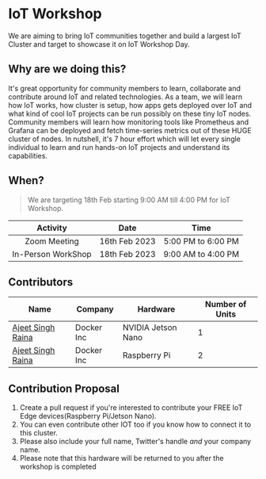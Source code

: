 # IoT Workshop

We are aiming to bring IoT communities together and build a largest IoT Cluster and target to showcase it on IoT Workshop Day.


## Why are we doing this?

It's great opportunity for community members to learn, collaborate and contribute around IoT and related technologies. As a team, we will learn how  IoT  works, how cluster is setup, how apps gets deployed over IoT and what kind of cool IoT projects can be run possibly on these tiny IoT nodes. Community members will learn how monitoring tools like Prometheus and Grafana can be deployed and fetch time-series metrics out of these HUGE cluster of nodes. In nutshell, it's 7 hour effort which will let every single individual to learn and run hands-on  IoT projects  and understand its capabilities.


## When? 

> We are targeting 18th Feb starting 9:00 AM till 4:00 PM for IoT Workshop. 

| Activity  |      Date      |        Time        |
| :-------: | :------------: | :----------------: |
| Zoom Meeting | 16th Feb 2023 |5:00 PM to 6:00 PM |
| In-Person WorkShop | 18th Feb 2023 | 9:00 AM to 4:00 PM |


## Contributors

| Name | Company | Hardware | Number of Units |
|-----|----------|------------|-------|
| [Ajeet Singh Raina](https://twitter.com/ajeetsraina) | Docker Inc | NVIDIA Jetson Nano | 1 |
| [Ajeet Singh Raina](https://twitter.com/ajeetsraina) | Docker Inc | Raspberry Pi | 2 |


## Contribution Proposal

  1. Create a pull request if you're interested to contribute your FREE IoT Edge devices(Raspberry Pi/Jetson Nano).
  2. You can even contribute other IOT  too if you know how to connect it to this cluster.
  3. Please also include your full name, Twitter's handle *and* your company name.
  4. Please note that this hardware will be returned to you after the workshop is completed


